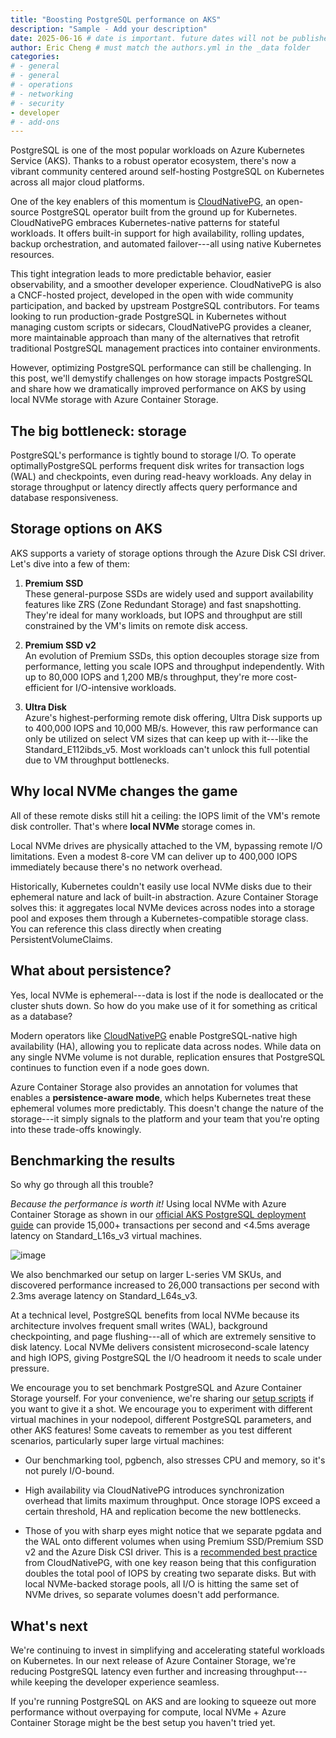 ```yaml
---
title: "Boosting PostgreSQL performance on AKS"
description: "Sample - Add your description"
date: 2025-06-16 # date is important. future dates will not be published
author: Eric Cheng # must match the authors.yml in the _data folder
categories: 
# - general 
# - general
# - operations
# - networking
# - security
- developer
# - add-ons
---
```


PostgreSQL is one of the most popular workloads on Azure Kubernetes
Service (AKS). Thanks to a robust operator ecosystem, there\'s now a
vibrant community centered around self-hosting PostgreSQL on Kubernetes
across all major cloud platforms.

One of the key enablers of this momentum is
[CloudNativePG](https://cloudnative-pg.io), an open-source PostgreSQL
operator built from the ground up for Kubernetes. CloudNativePG embraces
Kubernetes-native patterns for stateful workloads. It offers built-in
support for high availability, rolling updates, backup orchestration,
and automated failover---all using native Kubernetes resources.

This tight integration leads to more predictable behavior, easier
observability, and a smoother developer experience. CloudNativePG is
also a CNCF-hosted project, developed in the open with wide community
participation, and backed by upstream PostgreSQL contributors. For teams
looking to run production-grade PostgreSQL in Kubernetes without
managing custom scripts or sidecars, CloudNativePG provides a cleaner,
more maintainable approach than many of the alternatives that retrofit
traditional PostgreSQL management practices into container environments.

However, optimizing PostgreSQL performance can still be challenging. In
this post, we'll demystify challenges on how storage impacts PostgreSQL
and share how we dramatically improved performance on AKS by using local
NVMe storage with Azure Container Storage.

## The big bottleneck: storage

PostgreSQL's performance is tightly bound to storage I/O. To operate
optimallyPostgreSQL performs frequent disk writes for transaction logs
(WAL) and checkpoints, even during read-heavy workloads. Any delay in
storage throughput or latency directly affects query performance and
database responsiveness.

## Storage options on AKS

AKS supports a variety of storage options through the Azure Disk CSI
driver. Let's dive into a few of them:

1. **Premium SSD**\
    These general-purpose SSDs are widely used and support availability
    features like ZRS (Zone Redundant Storage) and fast snapshotting.
    They\'re ideal for many workloads, but IOPS and throughput are still
    constrained by the VM's limits on remote disk access.

2. **Premium SSD v2**\
    An evolution of Premium SSDs, this option decouples storage size
    from performance, letting you scale IOPS and throughput
    independently. With up to 80,000 IOPS and 1,200 MB/s throughput,
    they're more cost-efficient for I/O-intensive workloads.

3. **Ultra Disk**\
    Azure's highest-performing remote disk offering, Ultra Disk supports
    up to 400,000 IOPS and 10,000 MB/s. However, this raw performance
    can only be utilized on select VM sizes that can keep up with
    it---like the Standard_E112ibds_v5. Most workloads can\'t unlock
    this full potential due to VM throughput bottlenecks.

## Why local NVMe changes the game

All of these remote disks still hit a ceiling: the IOPS limit of the
VM's remote disk controller. That's where **local NVMe** storage comes
in.

Local NVMe drives are physically attached to the VM, bypassing remote
I/O limitations. Even a modest 8-core VM can deliver up to 400,000 IOPS
immediately because there\'s no network overhead.

Historically, Kubernetes couldn\'t easily use local NVMe disks due to
their ephemeral nature and lack of built-in abstraction. Azure Container
Storage solves this: it aggregates local NVMe devices across nodes into
a storage pool and exposes them through a Kubernetes-compatible storage
class. You can reference this class directly when creating
PersistentVolumeClaims.

## What about persistence?

Yes, local NVMe is ephemeral---data is lost if the node is deallocated
or the cluster shuts down. So how do you make use of it for something as
critical as a database?

Modern operators like [CloudNativePG](https://cloudnative-pg.io) enable
PostgreSQL-native high availability (HA), allowing you to replicate data
across nodes. While data on any single NVMe volume is not durable,
replication ensures that PostgreSQL continues to function even if a node
goes down.

Azure Container Storage also provides an annotation for volumes that
enables a **persistence-aware mode**, which helps Kubernetes treat these
ephemeral volumes more predictably. This doesn't change the nature of
the storage---it simply signals to the platform and your team that
you're opting into these trade-offs knowingly.

## Benchmarking the results

So why go through all this trouble?

*Because the performance is worth it!* Using local NVMe with Azure
Container Storage as shown in our [official AKS PostgreSQL deployment
guide](https://learn.microsoft.com/en-us/azure/aks/postgresql-ha-overview)
can provide 15,000+ transactions per second and \<4.5ms average latency
on Standard_L16s_v3 virtual machines.

![image](/assets/images/postgresql-nvme/graph.png)

We also benchmarked our setup on larger L-series VM SKUs, and discovered
performance increased to 26,000 transactions per second with 2.3ms
average latency on Standard_L64s_v3.

At a technical level, PostgreSQL benefits from local NVMe because its
architecture involves frequent small writes (WAL), background
checkpointing, and page flushing---all of which are extremely sensitive
to disk latency. Local NVMe delivers consistent microsecond-scale
latency and high IOPS, giving PostgreSQL the I/O headroom it needs to
scale under pressure.

We encourage you to set benchmark PostgreSQL and Azure Container Storage
yourself. For your convenience, we're sharing our [setup
scripts](https://github.com/eh8/acstor-pgsql) if you want to give it a
shot. We encourage you to experiment with different virtual machines in
your nodepool, different PostgreSQL parameters, and other AKS features!
Some caveats to remember as you test different scenarios, particularly
super large virtual machines:

- Our benchmarking tool, pgbench, also stresses CPU and memory, so
    it\'s not purely I/O-bound.

- High availability via CloudNativePG introduces synchronization
    overhead that limits maximum throughput. Once storage IOPS exceed a
    certain threshold, HA and replication become the new bottlenecks.

- Those of you with sharp eyes might notice that we separate pgdata
    and the WAL onto different volumes when using Premium SSD/Premium
    SSD v2 and the Azure Disk CSI driver. This is a [recommended best
    practice](https://cloudnative-pg.io/documentation/current/storage/#volume-for-wal)
    from CloudNativePG, with one key reason being that this
    configuration doubles the total pool of IOPS by creating two
    separate disks. But with local NVMe-backed storage pools, all I/O is
    hitting the same set of NVMe drives, so separate volumes doesn't add
    performance.

## What's next

We're continuing to invest in simplifying and accelerating stateful
workloads on Kubernetes. In our next release of Azure Container Storage,
we're reducing PostgreSQL latency even further and increasing
throughput---while keeping the developer experience seamless.

If you're running PostgreSQL on AKS and are looking to squeeze out more
performance without overpaying for compute, local NVMe + Azure Container
Storage might be the best setup you haven't tried yet.
